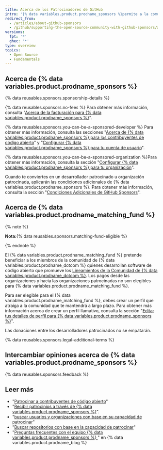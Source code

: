 ```yaml
---
title: Acerca de los Patrocinadores de GitHub
intro: '{% data variables.product.prodname_sponsors %}permite a la comunidad de desarrolladores apoyar financieramente al personal y organizaciones que diseñan, construyen y mantienen los proyectos de código abierto de los cuales dependen, directamente en {% data variables.product.product_name %}.'
redirect_from:
  - /articles/about-github-sponsors
  - /github/supporting-the-open-source-community-with-github-sponsors/about-github-sponsors
versions:
  fpt: '*'
  ghec: '*'
type: overview
topics:
  - Open Source
  - Fundamentals
---
```


## Acerca de {% data variables.product.prodname_sponsors %}

{% data reusables.sponsors.sponsorship-details %}

{% data reusables.sponsors.no-fees %} Para obtener más información, consulta "[Acerca de la facturación para {% data variables.product.prodname_sponsors %}](/articles/about-billing-for-github-sponsors)".

{% data reusables.sponsors.you-can-be-a-sponsored-developer %} Para obtener más información, consulta las secciones "[Acerca de {% data variables.product.prodname_sponsors %} para los contribuyentes de código abierto](/sponsors/receiving-sponsorships-through-github-sponsors/about-github-sponsors-for-open-source-contributors)" y "[Configurar {% data variables.product.prodname_sponsors %} para tu cuenta de usuario](/sponsors/receiving-sponsorships-through-github-sponsors/setting-up-github-sponsors-for-your-user-account)".

{% data reusables.sponsors.you-can-be-a-sponsored-organization %}Para obtener más información, consulta la sección "[Configurar {% data variables.product.prodname_sponsors %} para tu organización](/sponsors/receiving-sponsorships-through-github-sponsors/setting-up-github-sponsors-for-your-organization)".

Cuando te conviertes en un desarrollador patrocinado u organización patrocinada, aplicarán las condiciones adicionales de {% data variables.product.prodname_sponsors %}. Para obtener más información, consulta la sección "[Condiciones Adicionales de GitHub Sponsors](/free-pro-team@latest/github/site-policy/github-sponsors-additional-terms)".

## Acerca de {% data variables.product.prodname_matching_fund %}

{% note %}

**Nota:**{% data reusables.sponsors.matching-fund-eligible %}

{% endnote %}

El {% data variables.product.prodname_matching_fund %} pretende beneficiar a los miembros de la comunidad de {% data variables.product.prodname_dotcom %} quienes desarrollan software de código abierto que promueve los [Lineamientos de la Comunidad de {% data variables.product.prodname_dotcom %}](/free-pro-team@latest/github/site-policy/github-community-guidelines). Los pagos desde las organizaciones y hacia las organizaciones patrocinadas no son elegibles para {% data variables.product.prodname_matching_fund %}.

Para ser elegible para el {% data variables.product.prodname_matching_fund %}, debes crear un perfil que atraiga a la comunidad que te mantendrá a largo plazo. Para obtener más información acerca de crear un perfil llamativo, consulta la sección "[Editar tus detalles de perfil para {% data variables.product.prodname_sponsors %}](/sponsors/receiving-sponsorships-through-github-sponsors/editing-your-profile-details-for-github-sponsors)".

Las donaciones entre los desarrolladores patrocinados no se empatarán.

{% data reusables.sponsors.legal-additional-terms %}

## Intercambiar opiniones acerca de {% data variables.product.prodname_sponsors %}

{% data reusables.sponsors.feedback %}

## Leer más
- "[Patrocinar a contribuyentes de código abierto](/sponsors/sponsoring-open-source-contributors)"
- "[Recibir patrocinios a través de {% data variables.product.prodname_sponsors %}](/sponsors/receiving-sponsorships-through-github-sponsors)".
- "[buscar usuarios y organizaciones con base en su capacidad de patrocinar](/github/searching-for-information-on-github/searching-on-github/searching-users#search-based-on-ability-to-sponsor)"
- "[Buscar repositorios con base en la capacidad de patrocinar](/github/searching-for-information-on-github/searching-on-github/searching-for-repositories#search-based-on-ability-to-sponsor)"
- "[Preguntas frecuentes con el equipo {% data variables.product.prodname_sponsors %} ](https://github.blog/2019-06-12-faq-with-the-github-sponsors-team/)" en {% data variables.product.prodname_blog %}
